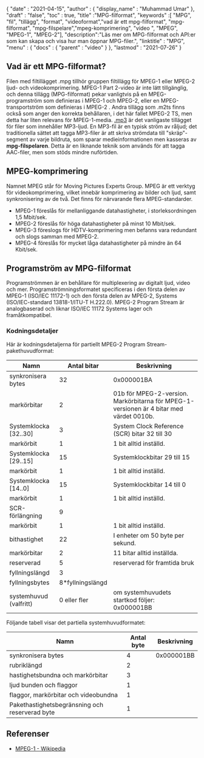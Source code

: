 {
  "date" : "2021-04-15",
  "author" : {
    "display_name" : "Muhammad Umar"
},
  "draft" : "false",
  "toc" : true,
  "title" :"MPG-filformat",
  "keywords" :[ "MPG", "fil", "tillägg", "format", "videoformat","vad är ett mpg-filformat", "mpg-filformat", "mpg-filspelare","mpeg-komprimering", "video ", "MPEG", "MPEG-1", "MPEG-2"],
  "description":"Läs mer om MPG-filformat och API:er som kan skapa och visa hur man öppnar MPG-filer.",
  "linktitle" : "MPG",
  "menu" : {
    "docs" : {
      "parent" : "video"
}
},
  "lastmod" : "2021-07-26"
}

## Vad är ett MPG-filformat? ##

Filen med filtillägget .mpg tillhör gruppen filtillägg för MPEG-1 eller MPEG-2 ljud- och videokomprimering. MPEG-1 Part 2-video är inte lätt tillgänglig, och denna tillägg (MPG-filformat) pekar vanligtvis på en MPEG-programström som definieras i MPEG-1 och MPEG-2, eller en MPEG-transportström som definieras i MPEG-2 . Andra tillägg som .m2ts finns också som anger den korrekta behållaren, i det här fallet MPEG-2 TS, men detta har liten relevans för MPEG-1-media. [.mp3](/audio/mp3/) är det vanligaste tillägget för filer som innehåller MP3-ljud. En MP3-fil är en typisk ström av råljud; det traditionella sättet att tagga MP3-filer är att skriva strömdata till "skräp"-segment av varje bildruta, som sparar medieinformationen men kasseras av **mpg-filspelaren**. Detta är en liknande teknik som används för att tagga AAC-filer, men som stöds mindre nuförtiden.

## MPEG-komprimering ##

Namnet MPEG står för Moving Pictures Experts Group. MPEG är ett verktyg för videokomprimering, vilket innebär komprimering av bilder och ljud, samt synkronisering av de två.
Det finns för närvarande flera MPEG-standarder.

- MPEG-1 föreslås för mellanliggande datahastigheter, i storleksordningen 1,5 Mbit/sek.
- MPEG-2 föreslås för höga datahastigheter på minst 10 Mbit/sek.
- MPEG-3 föreslogs för HDTV-komprimering men befanns vara redundant och slogs samman med MPEG-2.
- MPEG-4 föreslås för mycket låga datahastigheter på mindre än 64 Kbit/sek.


## Programström av MPG-filformat ##

Programströmmen är en behållare för multiplexering av digitalt ljud, video och mer. Programströmningsformatet specificeras i den första delen av MPEG-1 (ISO/IEC 11172-1) och den första delen av MPEG-2, Systems (ISO/IEC-standard 13818-1/ITU-T H.222.0). MPEG-2 Program Stream är analogbaserad och liknar ISO/IEC 11172 Systems lager och framåtkompatibel.

### Kodningsdetaljer ###

Här är kodningsdetaljerna för partiellt MPEG-2 Program Stream-pakethuvudformat:

| Namn | Antal bitar | Beskrivning |
---|---|---|
| synkronisera bytes | 32 | 0x000001BA |
| markörbitar | 2 | 01b för MPEG-2-version. Markörbitarna för MPEG-1-versionen är 4 bitar med värdet 0010b. |
| Systemklocka [32..30] | 3 | System Clock Reference (SCR) bitar 32 till 30 |
| markörbit | 1 | 1 bit alltid inställd. |
| Systemklocka [29..15] | 15 | Systemklockbitar 29 till 15 |
| markörbit | 1 | 1 bit alltid inställd. |
| Systemklocka [14..0] | 15 | Systemklockbitar 14 till 0 |
| markörbit | 1 | 1 bit alltid inställd. |
| SCR-förlängning | 9 | |
| markörbit | 1 | 1 bit alltid inställd. |
| bithastighet | 22 | I enheter om 50 byte per sekund. |
| markörbitar | 2 | 11 bitar alltid inställda. |
| reserverad | 5 | reserverad för framtida bruk |
| fyllningslängd | 3 | |
| fyllningsbytes | 8*fyllningslängd | |
| systemhuvud (valfritt) | 0 eller fler | om systemhuvudets startkod följer: 0x000001BB |

Följande tabell visar det partiella systemhuvudformatet:

| Namn | Antal byte | Beskrivning |
---|---|---|
| synkronisera bytes | 4 | 0x000001BB |
| rubriklängd | 2 | |
| hastighetsbundna och markörbitar | 3 | |
| ljud bunden och flaggor | 1 | |
| flaggor, markörbitar och videobundna | 1 | |
| Pakethastighetsbegränsning och reserverad byte | 1 | |


## Referenser ##

- [MPEG-1 - Wikipedia](https://en.wikipedia.org/wiki/MPEG-1)



